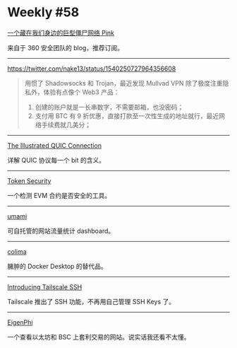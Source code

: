 # Weekly #58

[一个藏在我们身边的巨型僵尸网络 Pink](https://blog.netlab.360.com/pinkbot/)

来自于 360 安全团队的 blog，推荐订阅。

---

https://twitter.com/nake13/status/1540250727964356608

> 用惯了 Shadowsocks 和 Trojan，最近发现 Mullvad VPN 除了极度注重隐私外，体验有点像个 Web3 产品：
>
> 1. 创建的账户就是一长串数字，不需要邮箱，也没密码；
> 2. 支付用 BTC 有 9 折优惠，直接打款至一次性生成的地址就行，最近网络手续费就几美分；

---

[The Illustrated QUIC Connection](https://quic.xargs.org/)

详解 QUIC 协议每一个 bit 的含义。

---

[Token Security](https://gopluslabs.io/token-security/)

一个检测 EVM 合约是否安全的工具。

---

[umami](https://umami.is/)

可自托管的网站流量统计 dashboard。

---

[colima](https://github.com/abiosoft/colima)

臃肿的 Docker Desktop 的替代品。

---

[Introducing Tailscale SSH](https://tailscale.com/blog/tailscale-ssh/)

Tailscale 推出了 SSH 功能，不再用自己管理 SSH Keys 了。

---

[EigenPhi](https://eigenphi.io/)

一个查看以太坊和 BSC 上套利交易的网站。说实话我还看不太懂。
